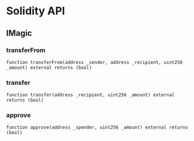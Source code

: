 # Solidity API

## IMagic

### transferFrom

```solidity
function transferFrom(address _sender, address _recipient, uint256 _amount) external returns (bool)
```

### transfer

```solidity
function transfer(address _recipient, uint256 _amount) external returns (bool)
```

### approve

```solidity
function approve(address _spender, uint256 _amount) external returns (bool)
```

